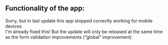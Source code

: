 ## Functionality of the app:
Sorry, but in last update this app stopped correctly working for mobile devices  
I'm already fixed this! But the update will only be released at the same time as the form validation improvements (“global” improvement)
